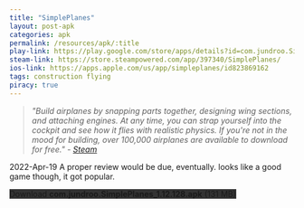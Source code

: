 ```yaml
---
title: "SimplePlanes"
layout: post-apk
categories: apk
permalink: /resources/apk/:title
play-link: https://play.google.com/store/apps/details?id=com.jundroo.SimplePlanes
steam-link: https://store.steampowered.com/app/397340/SimplePlanes/
ios-link: https://apps.apple.com/us/app/simpleplanes/id823869162
tags: construction flying 
piracy: true
---
```


> _"Build airplanes by snapping parts together, designing wing sections, and attaching engines. At any time, you can strap yourself into the cockpit and see how it flies with realistic physics. If you're not in the mood for building, over 100,000 airplanes are available to download for free." - <a href="https://store.steampowered.com/app/397340/SimplePlanes/" target="_blank">Steam</a>_

<span class="timestamp">2022-Apr-19</span> A proper review would be due, eventually. looks like a good game though, it got popular.

<div class="text-center">
    <a class="btn btn-dark btn-block w-100" onclick='apk("com.jundroo.SimplePlanes_1.12.128.apk")' style="text-decoration: none; background-color: #333;"> Download <b>com.jundroo.SimplePlanes_1.12.128.apk</b> (131 MB)</a>
</div>

